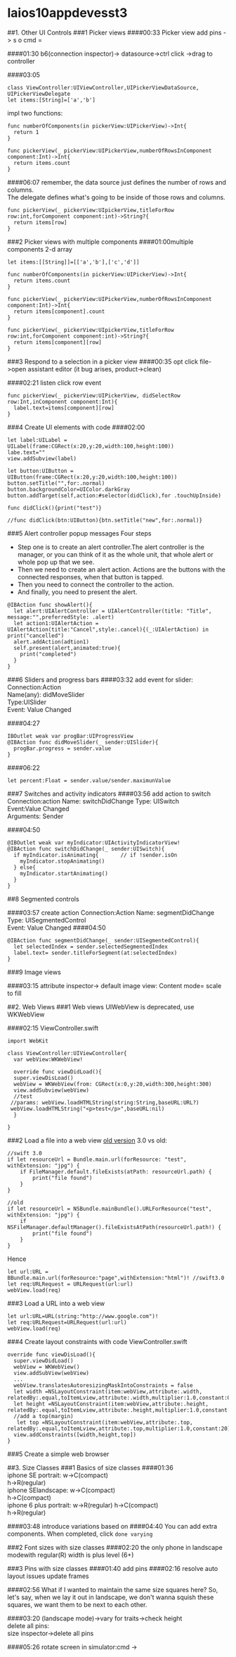 # laios10appdevesst3
##1. Other UI Controls
###1 Picker views
####00:33 Picker view
add pins -> s o cmd =

####01:30
b6(connection inspector)-> datasource->ctrl click ->drag to controller


####03:05
```
class ViewController:UIViewController,UIPickerViewDataSource, UIPickerViewDelegate
let items:[String]=['a','b']
```
impl two functions:
```
func numberOfComponents(in pickerView:UIPickerView)->Int{
  return 1
}
```

```
func pickerView(_ pickerView:UIPickerView,numberOfRowsInComponent component:Int)->Int{
  return items.count
}
```
####06:07
remember, the data source just defines the number of rows and columns.  
The delegate defines what's going to be inside of those rows and columns.  

```
func pickerView(_ pickerView:UIpickerView,titleForRow row:int,forComponent component:int)->String?{
  return items[row]
}
```
###2 Picker views with multiple components
####01:00multiple components
2-d array
```
let items:[[String]]=[['a','b'],['c','d']]
```

```
func numberOfComponents(in pickerView:UIPickerView)->Int{
  return items.count
}
```

```
func pickerView(_ pickerView:UIPickerView,numberOfRowsInComponent component:Int)->Int{
  return items[component].count
}
```

```
func pickerView(_ pickerView:UIpickerView,titleForRow row:int,forComponent component:int)->String?{
  return items[component][row]
}
```
###3 Respond to a selection in a picker view
####00:35
opt click file->open assistant editor (it bug arises, product->clean)

####02:21 listen click row event  
```
func pickerView(_ pickerView:UIPickerView, didSelectRow row:Int,inComponent component:Int){
  label.text=items[component][row]
}
```


###4 Create UI elements with code
####02:00
```
let label:UILabel = UILabel(frame:CGRect(x:20,y:20,width:100,height:100))
labe.text=""
view.addSubview(label)

let button:UIButton = UIButton(frame:CGRect(x:20,y:20,width:100,height:100))
button.setTitle("",for:.normal)
button.backgroundColor=UIColor.darkGray
button.addTarget(self,action:#selector(didClick),for .touchUpInside)

func didClick(){print("test")}

//func didClick(btn:UIButton){btn.setTitle("new",for:.normal)}

```

###5 Alert controller popup messages
Four steps
- Step one is to create an alert controller.The alert controller is the manager, or you can think of it as the whole unit, that whole alert or whole pop up that we see. 
- Then we need to create an alert action. Actions are the buttons with the connected responses, when that button is tapped. 
- Then you need to connect the controller to the action. 
- And finally, you need to present the alert. 

```
@IBAction func showAlert(){
  let alert:UIAlertController = UIAlertController(title: "Title", message:"",preferredStyle: .alert)
  let action1:UIAlertAction = UIAlertAction(title:"Cancel",style:.cancel){(_:UIAlertAction) in  print("cancelled")
  alert.addAction(adtion1)
  self.present(alert,animated:true){
    print("completed")
  }
}
```
###6 Sliders and progress bars
####03:32
add event for slider:  
Connection:Action  
Name(any): didMoveSlider  
Type:UISlider  
Event: Value Changed

####04:27
```
IBOutlet weak var progBar:UIProgressView
@IBAction func didMoveSlider(_ sender:UISlider){
  progBar.progress = sender.value    
}
```

####06:22
```
let percent:Float = sender.value/sender.maximunValue
```

###7 Switches and activity indicators
####03:56 add action to switch
Connection:action
Name: switchDidChange
Type: UISwitch  
Event:Value Changed  
Arguments: Sender


####04:50
```
@IBOutlet weak var myIndicator:UIActivityIndicatorView!
@IBAction func switchDidChange(_ sender:UISwitch){
  if myIndicator.isAnimating{       // if !sender.isOn
    myIndicator.stopAnimating()
  } else{
    myIndicator.startAnimating()
  }
}
```









##8 Segmented controls

####03:57 create action
Connection:Action
Name: segmentDidChange  
Type: UISegmentedControl  
Event: Value Changed
####04:50
```
@IBAction func segmentDidChange(_ sender:UISegmentedControl){
  let selectedIndex = sender.selectedSegmentedIndex
  label.text= sender.titleForSegment(at:selectedIndex)
}
```



###9 Image views

####03:15
attribute inspector-> default image view: Content mode= scale to fill















##2. Web Views
###1 Web views
UIWebView is deprecated, use WKWebView  

####02:15
ViewController.swift
```
import WebKit

class ViewController:UIViewController{
  var webView:WKWebView!
  
  override func viewDidLoad(){
  super.viewDisLoad()
  webView = WKWebView(from: CGRect(x:0,y:20,width:300,height:300)
  view.addSubview(webView)
  //test
 //params: webView.loadHTMLString(string:String,baseURL:URL?)
 webView.loadHTMLString("<p>test</p>",baseURL:nil)
  }
  
}
```

###2 Load a file into a web view
[old version](http://stackoverflow.com/questions/28748650/nsbundle-mainbundle-urlforresourcebach1-withextension-jpg-returning-nu)
3.0 vs old:
```
//swift 3.0
if let resourceUrl = Bundle.main.url(forResource: "test", withExtension: "jpg") {
    if FileManager.default.fileExists(atPath: resourceUrl.path) {
        print("file found")
    }
}
```
```
//old
if let resourceUrl = NSBundle.mainBundle().URLForResource("test", withExtension: "jpg") {
    if NSFileManager.defaultManager().fileExistsAtPath(resourceUrl.path!) {
        print("file found")
    }
}
```

Hence
```
let url:URL = BBundle.main.url(forResource:"page",withExtension:"html")! //swift3.0
let req:URLRequest = URLRequest(url:url)
webView.load(req)
```
###3 Load a URL into a web view
```
let url:URL=URL(string:"http://www.google.com")!
let req:URLRequest=URLRequest(url:url)
webView.load(req)
```

###4 Create layout constraints with code
ViewController.swift
```
override func viewDisLoad(){
  super.viewDidLoad()
  webView = WKWebView()
  view.addSubView(webView)
  ...
  webView.translatesAutoresizingMaskIntoConstraints = false
  let width =NSLayoutConstraint(item:webView,attribute:.width, relatedBy:.equal,toItemLview,attribute:.width,multiplier:1.0,constant:0)
  let height =NSLayoutConstraint(item:webView,attribute:.height, relatedBy:.equal,toItemLview,attribute:.height,multiplier:1.0,constant:-20)
  //add a top(margin)
   let top =NSLayoutConstraint(item:webView,attribute:.top, relatedBy:.equal,toItemLview,attribute:.top,multiplier:1.0,constant:20)
  view.addConstraints([width,height,top])
}
```



###5 Create a simple web browser















##3. Size Classes
###1 Basics of size classes
####01:36  
iphone SE portrait:
w->C(compact)  
h->R(regular)  
iphone SElandscape:
w->C(compact)  
h->C(compact)  
iphone 6 plus portrait:
w->R(regular) 
h->C(compact)  
h->R(regular)  

####03:48 introduce variations based on
####04:40
You can add extra components. When completed, click `done varying`

###2 Font sizes with size classes
####02:20
the only phone in landscape modewith regular(R) width is plus level (6+)


###3 Pins with size classes
####01:40 add pins
####02:16 resolve auto layout issues
update frames

####02:56
What if I wanted to maintain the same size squares here? So, let's say, when we lay it out in landscape, we don't wanna squish these squares, we want them to be next to each other.  

####03:20
(landscape mode)->vary for traits->check height  
delete all pins:  
size inspector->delete all pins

####05:26
rotate screen in simulator:cmd ->








